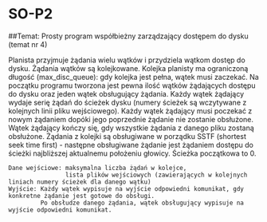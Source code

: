 # SO-P2

##Temat: Prosty program współbieżny zarządzający dostępem do dysku (temat nr 4)

  Planista przyjmuje żądania wielu wątków i przydziela wątkom dostęp do dysku. Żądania wątków są kolejkowane. Kolejka planisty ma ograniczoną długość (max_disc_queue): gdy kolejka jest pełna, wątek musi zaczekać.
  Na początku programu tworzona jest pewna ilość wątków żądających dostępu do dysku oraz jeden wątek obsługujący żądania.  Każdy wątek żądający wydaje serię żądań do ścieżek dysku (numery ścieżek są wczytywane z kolejnych linii pliku wejściowego). Każdy wątek żądający musi poczekać z nowym żądaniem dopóki jego poprzednie żądanie nie zostanie obsłużone. Wątek żądający kończy się, gdy wszystkie żądania z danego pliku zostaną obsłużone.
    Żądania z kolejki są obsługiwane w porządku  SSTF (shortest seek time first) - następne obsługiwane żądanie jest żądaniem dostępu do ścieżki najbliższej aktualnemu położeniu głowicy. Ścieżka początkowa to 0.
    
    Dane wejściowe: maksymalna liczba żądań w kolejce,
                    lista plików wejściowych (zawierających w kolejnych liniach numery ścieżek dla danego wątku)
    Wyjście: Każdy wątek wypisuje na wyjście odpowiedni komunikat, gdy konkretne żądanie jest gotowe do obsługi.
             Po obsłudze danego żądania, wątek obsługujący wypisuje na wyjście odpowiedni komunikat.
